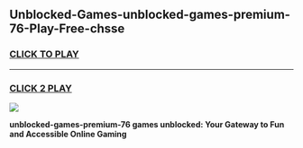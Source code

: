 
## Unblocked-Games-unblocked-games-premium-76-Play-Free-chsse
<h3>
<a href="https://premium76.site?title=unblocked-games-premium-76&ref=20M">CLICK TO PLAY</a></h3>
<hr>

<h3>
<a href="https://premium76.site?title=unblocked-games-premium-76&ref=20M">CLICK 2 PLAY</a>
  
</h3>

<a href="https://premium76.site?title=unblocked-games-premium-76&ref=19M"><img src="https://clearcache.store/games.png"></a>


**unblocked-games-premium-76 games unblocked: Your Gateway to Fun and Accessible Online Gaming**
